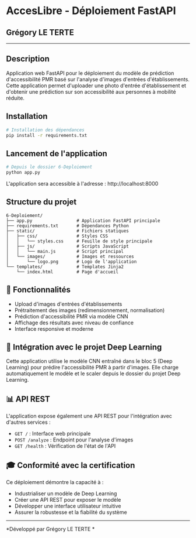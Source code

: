 # AccesLibre - Déploiement FastAPI
##  Grégory LE TERTE

---

## Description

Application web FastAPI pour le déploiement du modèle de prédiction d'accessibilité PMR basé sur l'analyse d'images d'entrées d'établissements. Cette application permet d'uploader une photo d'entrée d'établissement et d'obtenir une prédiction sur son accessibilité aux personnes à mobilité réduite.

## Installation

```bash
# Installation des dépendances
pip install -r requirements.txt
```

## Lancement de l'application

```bash
# Depuis le dossier 6-Deploiement
python app.py
```

L'application sera accessible à l'adresse : http://localhost:8000

##  Structure du projet

```
6-Deploiement/
├── app.py                 # Application FastAPI principale
├── requirements.txt       # Dépendances Python
├── static/                # Fichiers statiques
│   ├── css/               # Styles CSS
│   │   └── styles.css     # Feuille de style principale
│   ├── js/                # Scripts JavaScript
│   │   └── main.js        # Script principal
│   └── images/            # Images et ressources
│       └── logo.png       # Logo de l'application
└── templates/             # Templates Jinja2
    └── index.html         # Page d'accueil
```

## 🔄 Fonctionnalités

- Upload d'images d'entrées d'établissements
- Prétraitement des images (redimensionnement, normalisation)
- Prédiction d'accessibilité PMR via modèle CNN
- Affichage des résultats avec niveau de confiance
- Interface responsive et moderne

## 🔗 Intégration avec le projet Deep Learning

Cette application utilise le modèle CNN entraîné dans le bloc 5 (Deep Learning) pour prédire l'accessibilité PMR à partir d'images. Elle charge automatiquement le modèle et le scaler depuis le dossier du projet Deep Learning.

## 📊 API REST

L'application expose également une API REST pour l'intégration avec d'autres services :

- `GET /` : Interface web principale
- `POST /analyze` : Endpoint pour l'analyse d'images
- `GET /health` : Vérification de l'état de l'API

## 🎓 Conformité avec la certification

Ce déploiement démontre la capacité à :
- Industrialiser un modèle de Deep Learning
- Créer une API REST pour exposer le modèle
- Développer une interface utilisateur intuitive
- Assurer la robustesse et la fiabilité du système

---

*Développé par Grégory LE TERTE *
